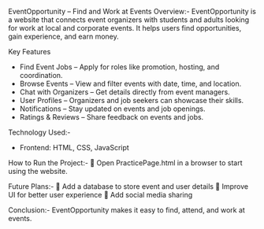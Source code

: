 EventOpportunity – Find and Work at Events
Overview:- 
EventOpportunity is a website that connects event organizers with students and adults looking for work at local and corporate events. It helps users find opportunities, gain experience, and earn money.

Key Features
- Find Event Jobs – Apply for roles like promotion, hosting, and coordination.
- Browse Events – View and filter events with date, time, and location.
- Chat with Organizers – Get details directly from event managers.
- User Profiles – Organizers and job seekers can showcase their skills.
- Notifications – Stay updated on events and job openings.
- Ratings & Reviews – Share feedback on events and jobs.

Technology Used:-
- Frontend: HTML, CSS, JavaScript

How to Run the Project:- 
📌 Open PracticePage.html in a browser to start using the website.

Future Plans:- 
🚀 Add a database to store event and user details
📱 Improve UI for better user experience
🔹 Add social media sharing

Conclusion:- 
EventOpportunity makes it easy to find, attend, and work at events.
